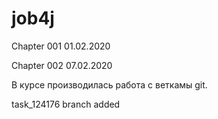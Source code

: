 # job4j
Chapter 001
01.02.2020

Chapter 002
07.02.2020

В курсе производилась работа с веткамы git.

task_124176 branch added
